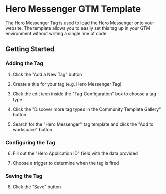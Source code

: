# Hero Messenger GTM Template

The Hero Messenger Tag is used to load the Hero Messenger onto your website. The template allows you to easily set this tag up in your GTM environment without writing a single line of code.

## Getting Started

### Adding the Tag

1. Click the "Add a New Tag" button

2. Create a title for your tag (e.g. Hero Messenger Tag)

3. Click the edit icon inside the "Tag Configuration" box to choose a tag type

4. Click the "Discover more tag types in the Community Template Gallery" button

5. Search for the "Hero Messenger" tag template and click the "Add to workspace" button

### Configuring the Tag

6. Fill out the "Hero Application ID" field with the data provided

7. Choose a trigger to determine when the tag is fired

### Saving the Tag

8. Click the "Save" button
